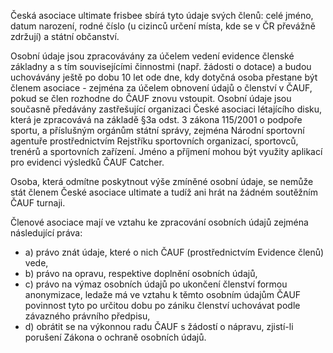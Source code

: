 Česká asociace ultimate frisbee sbírá tyto údaje svých členů: celé jméno, datum narození, rodné číslo (u cizinců určení místa, kde se v ČR převážně zdržují) a státní občanství.

Osobní údaje jsou zpracovávány za účelem vedení evidence členské základny a s tím souvisejícími činnostmi (např. žádosti o dotace) a budou uchovávány ještě po dobu 10 let ode dne, kdy dotyčná osoba přestane být členem asociace - zejména za účelem obnovení údajů o členství v ČAUF, pokud se člen rozhodne do ČAUF znovu vstoupit. Osobní údaje jsou současně předávány zastřešující organizaci České asociaci létajícího disku, která je zpracovává na základě §3a odst. 3 zákona 115/2001 o podpoře sportu, a příslušným orgánům státní správy, zejména Národní sportovní agentuře prostřednictvím Rejstříku sportovních organizací, sportovců, trenérů a sportovních zařízení. Jméno a příjmení mohou být využity aplikací pro evidenci výsledků ČAUF Catcher.

Osoba, která odmítne poskytnout výše zmíněné osobní údaje, se nemůže stát členem České asociace ultimate a tudíž ani hrát na žádném soutěžním ČAUF turnaji.

Členové asociace mají ve vztahu ke zpracování osobních údajů zejména následující práva:
- a) právo znát údaje, které o nich ČAUF (prostřednictvím Evidence členů) vede,
- b) právo na opravu, respektive doplnění osobních údajů,
- c) právo na výmaz osobních údajů po ukončení členství formou anonymizace, ledaže má ve vztahu k těmto osobním údajům ČAUF povinnost tyto po určitou dobu po zániku členství uchovávat podle závazného právního předpisu,
- d) obrátit se na výkonnou radu ČAUF s žádostí o nápravu, zjistí-li porušení Zákona o ochraně osobních údajů.
 
